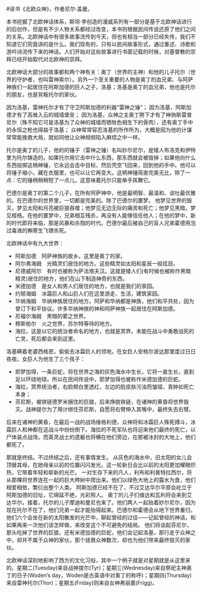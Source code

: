 \#读书《北欧众神》，作者尼尔·盖曼。

本书挖掘了北欧神话体系，斯坦·李创造的漫威系列有一部分是基于北欧神话进行的后创作，但是有不少人物关系都经过改变，本书则根据民间传说还原了他们之间的关系。北欧神话中有很多故事流传到今天，但也有相当一部分已经失传，我们不知道它们究竟讲的是什么。我们现有的，只有以民间故事形式，通过重述、诗歌和游吟诗流传下来的神话。人们开始对这些故事进行书面记载的时候，对基督教的崇拜已经开始取代对北欧神的崇拜。

北欧神话大部分的故事都和两个神有关：奥丁（世界的主神）和他的儿子托尔（世界的守护者，也叫雷神索尔）。另外一个至关重要的人物是奥丁的血兄弟、与阿萨神族们一起居住在阿斯加德的巨人之子，洛基；洛基是奥丁的血兄弟，他也是托尔的朋友，也是背叛托尔的家伙。

因为洛基，雷神托尔才有了守卫阿斯加德的利器“雷神之锤”；
因为洛基，阿斯加德才有了高耸入云的城墙堡垒；
因为洛基，众神之主奥丁胯下才有了神驹斯雷普尼尔（殊不知它可是洛基为了众神的城墙而牺牲色相生下的骨肉），还有奥丁手中的永恒之枪也得益于洛基；
众神常常容忍洛基的所作所为，大概是因为他的计谋常常能挽救大局，就如同他让众神频频陷入麻烦之中一样。

托尔是奥丁的儿子，他的的锤子（雷神之锤）名叫妙尔尼尔，是矮人布洛克和伊特里为托尔铸造的。如果托尔用它击中什么东西，那东西就会被毁掉；如果他向什么东西投掷这柄神锤，它永远会击中目标，然后凭空飞回来，回到他的手中。他可以将锤子缩小，藏在衣服里，也可以让它再变大。这柄神锤简直完美无比，除了一点：它的锤柄稍稍短了一点儿，这意味着托尔只能单手挥舞它。

巴德尔是奥丁的第二个儿子，在所有阿萨神中，他是最明智、最温和、谈吐最优雅的。在巴德尔的世界里，一切都是完美的。除了巴德尔的噩梦。 他梦见世界的毁灭，梦见太阳和月亮被巨狼吞噬；他梦见无边无际的痛苦和死亡；他梦见黑暗，梦见桎梏。在他的噩梦中，兄弟相互残杀，再没有人能够信任他人；在他的梦中，新的时代即将来临，那是风暴和杀戮的时代。巴德尔最后被自己的盲人兄弟霍德用泡过毒液的槲寄生飞镖杀死。

北欧神话中有九大世界：
 - 阿斯加德　阿萨神族的故乡。这里是奥丁的家。
 - 阿尔弗海姆　光精灵们居住的地方。这些精灵如太阳和星辰一般炫目。
 - 尼德威阿尔　有时也被称为萨法塔夫汉。这就是矮人们(有时候也被称作黑暗精灵)居住的地方，他们在山下制造神奇的东西。
 - 米德加德　是女人和男人们居住的地方，也就是我们的家园。
 - 约顿海姆　冰霜巨人和山巨人们在这里游走、生活，建筑家园。
 - 华纳海姆　华纳神族居住的地方。阿萨和华纳都是神族，他们和平共处，因为曾订下和平协议。许多华纳神族的神和阿萨神族一起居住在阿斯加德。
 - 尼福尔海姆　黑暗的雾之世界。
 - 穆斯帕尔　火之世界，苏尔特等待的地方。
 - 海拉，这是以它的统治者命名的地方，也就是冥界。未能在战斗中勇敢战死的亡灵，死后都会来到这里。

洛基瞒着老婆西格恩，偷偷去冰霜巨人的领地，在女巨人安格尔波达那里度过日日夜夜。女巨人为他生了三个孩子：
 - 耶梦加得，一条巨蛇，将在世界之海的灰色海水中生长，它将一直生长，直到足以环绕地球。所以在民间传说中，耶梦加得也被称作米德加德的巨蛇。
 - 海拉，冥界统治者，右脸颊白里透红，左边的脸皮肤污浊而皱褶，青肿如死亡本身；
 - 芬尼斯，被铁链德罗米捆住的巨狼，后来挣脱铁链，在诸神的黄昏将世界毁灭。战神提尔为了用计绑住芬尼斯，自愿将右臂伸入其嘴中，最终失去右臂。

后来在诸神的黄昏，在最后一战的战场维格利德，众神将和冰霜巨人殊死搏斗，冰霜巨人和神都在这战斗中纷纷倒下。海拉的不死军队也将迎来他们最终的死亡，以尸体装点战场，而英灵战士的遗躯也将横在他们旁边，在那被冰封的大地上，他们都死了。

那就是终结。不过终结之后，还有事情发生。 从灰色的海水中，旧太阳的女儿会顶替其母，在她母亲以前的位置闪闪发光。这一轮新日会比以前的太阳更加耀眼炽热，它带着年轻和崭新的光芒。 一对生存下来的凡人，利布和利普特拉西尔，将从那棵将世界连在一起的巨大梣树中爬出来。他们以绿色大地上的露水为食，他们相爱相依，繁衍出整个人类。 阿斯加德已经不在了，不过艾达华尔平原会屹立于阿斯加德的旧址，它绵延不绝，光彩照人。 奥丁的儿子们维达和瓦利将会来到艾达华尔。接着，托尔的儿子摩迪和曼尼也来了。他们两人一起抬着妙尔尼尔，因为现在托尔不在了，他们兄弟一起才能抬得起来。巴德尔和霍德会从地下世界重归，他们六个会坐在新的太阳散发的光芒中，聊起曾经的过往——记起曾经的神话，和如果再来一次他们该怎样做，来改变这个不可避免的结局。 他们将谈起芬尼尔，那头吃掉了世界的巨狼，还有米德加德的巨蛇，他们会记起洛基，那行走于众神之中，却并不属于众神的家伙，那个拯救众神数次，却也为他们带来最终毁灭的家伙。

北欧神话深刻地影响了西方的文化习俗，其中一个例子就是对星期就是从这里来的。星期二(Tuesday)来自战神提尔(Tyr)；星期三(Wednesday)来自祭祀主神奥丁的日子(Woden’s day，Woden是古英语中对奥丁的称呼)；星期四(Thursday)来自雷神托尔(Thor)；星期五(Friday)则来自女神弗丽嘉(Frigg)。
